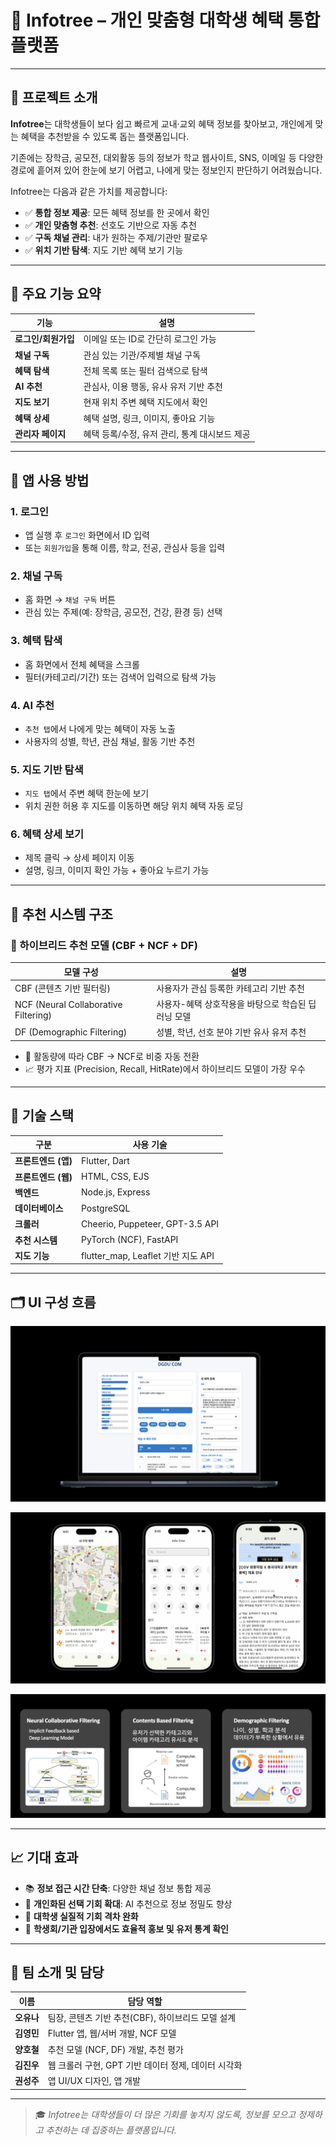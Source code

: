 # 📘 Infotree – 개인 맞춤형 대학생 혜택 통합 플랫폼

---

## 🔎 프로젝트 소개

**Infotree**는 대학생들이 보다 쉽고 빠르게 교내·교외 혜택 정보를 찾아보고, 개인에게 맞는 혜택을 추천받을 수 있도록 돕는 플랫폼입니다.

기존에는 장학금, 공모전, 대외활동 등의 정보가 학교 웹사이트, SNS, 이메일 등 다양한 경로에 흩어져 있어 한눈에 보기 어렵고, 나에게 맞는 정보인지 판단하기 어려웠습니다.

Infotree는 다음과 같은 가치를 제공합니다:

- ✅ **통합 정보 제공**: 모든 혜택 정보를 한 곳에서 확인
- ✅ **개인 맞춤형 추천**: 선호도 기반으로 자동 추천
- ✅ **구독 채널 관리**: 내가 원하는 주제/기관만 팔로우
- ✅ **위치 기반 탐색**: 지도 기반 혜택 보기 기능

---

## 🧩 주요 기능 요약

| 기능 | 설명 |
|------|------|
| **로그인/회원가입** | 이메일 또는 ID로 간단히 로그인 가능 |
| **채널 구독** | 관심 있는 기관/주제별 채널 구독 |
| **혜택 탐색** | 전체 목록 또는 필터 검색으로 탐색 |
| **AI 추천** | 관심사, 이용 행동, 유사 유저 기반 추천 |
| **지도 보기** | 현재 위치 주변 혜택 지도에서 확인 |
| **혜택 상세** | 혜택 설명, 링크, 이미지, 좋아요 기능 |
| **관리자 페이지** | 혜택 등록/수정, 유저 관리, 통계 대시보드 제공 |

---

## 📱 앱 사용 방법

### 1. 로그인
- 앱 실행 후 `로그인` 화면에서 ID 입력
- 또는 `회원가입`을 통해 이름, 학교, 전공, 관심사 등을 입력

### 2. 채널 구독
- 홈 화면 → `채널 구독` 버튼
- 관심 있는 주제(예: 장학금, 공모전, 건강, 환경 등) 선택

### 3. 혜택 탐색
- 홈 화면에서 전체 혜택을 스크롤
- 필터(카테고리/기간) 또는 검색어 입력으로 탐색 가능

### 4. AI 추천
- `추천 탭`에서 나에게 맞는 혜택이 자동 노출
- 사용자의 성별, 학년, 관심 채널, 활동 기반 추천

### 5. 지도 기반 탐색
- `지도 탭`에서 주변 혜택 한눈에 보기
- 위치 권한 허용 후 지도를 이동하면 해당 위치 혜택 자동 로딩

### 6. 혜택 상세 보기
- 제목 클릭 → 상세 페이지 이동
- 설명, 링크, 이미지 확인 가능 + 좋아요 누르기 가능

---

## 🧠 추천 시스템 구조

### 🔸 하이브리드 추천 모델 (CBF + NCF + DF)

| 모델 구성 | 설명 |
|-----------|------|
| CBF (콘텐츠 기반 필터링) | 사용자가 관심 등록한 카테고리 기반 추천 |
| NCF (Neural Collaborative Filtering) | 사용자-혜택 상호작용을 바탕으로 학습된 딥러닝 모델 |
| DF (Demographic Filtering) | 성별, 학년, 선호 분야 기반 유사 유저 추천 |

- 🤖 활동량에 따라 CBF → NCF로 비중 자동 전환
- 📈 평가 지표 (Precision, Recall, HitRate)에서 하이브리드 모델이 가장 우수

---

## 🧰 기술 스택

| 구분 | 사용 기술 |
|------|-----------|
| **프론트엔드 (앱)** | Flutter, Dart |
| **프론트엔드 (웹)** | HTML, CSS, EJS |
| **백엔드** | Node.js, Express |
| **데이터베이스** | PostgreSQL |
| **크롤러** | Cheerio, Puppeteer, GPT-3.5 API |
| **추천 시스템** | PyTorch (NCF), FastAPI |
| **지도 기능** | flutter_map, Leaflet 기반 지도 API |

---

## 🗂 UI 구성 흐름

![제공자](./assets/1.png)

![유저](./assets/4.png)

![하이브리드 모델](./assets/2.png)



---

## 📈 기대 효과

- 📚 **정보 접근 시간 단축**: 다양한 채널 정보 통합 제공
- 🎯 **개인화된 선택 기회 확대**: AI 추천으로 정보 정밀도 향상
- 🧭 **대학생 실질적 기회 격차 완화**
- 🤝 **학생회/기관 입장에서도 효율적 홍보 및 유저 통계 확인**

---

## 👥 팀 소개 및 담당

| 이름 | 담당 역할 |
|------|-----------|
| **오유나** | 팀장, 콘텐츠 기반 추천(CBF), 하이브리드 모델 설계 |
| **김영민** | Flutter 앱, 웹/서버 개발, NCF 모델 |
| **양호철** | 추천 모델 (NCF, DF) 개발, 추천 평가 |
| **김진우** | 웹 크롤러 구현, GPT 기반 데이터 정제, 데이터 시각화 |
| **권성주** | 앱 UI/UX 디자인, 앱 개발 |


---

> 🎓 *Infotree는 대학생들이 더 많은 기회를 놓치지 않도록, 정보를 모으고 정제하고 추천하는 데 집중하는 플랫폼입니다.*

